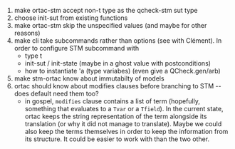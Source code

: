 1. make ortac-stm accept non-t type as the qcheck-stm sut type
2. choose init-sut from existing functions
3. make ortac-stm skip the unspecified values (and maybe for other reasons)
4. make cli take subcommands rather than options (see with Clément). In order to configure STM subcommand with
    + type t
    + init-sut / init-state (maybe in a ghost value with postconditions)
    + how to instantiate 'a (type variabes) (even give a QCheck.gen/arb)
5. make stm-ortac know about immutabilty of models
6. ortac should know about modifies clauses before branching to STM -- does default need them too?
    - in gospel, `modifies` clause contains a list of term (hopefully, something
      that evaluates to a `Tvar` or a `Tfield`). In the current state, ortac keeps
      the string representation of the term alongside its translation (or why
      it did not manage to translate). Maybe we could also keep the terms
      themselves in order to keep the information from its structure. It could
      be easier to work with than the two other.
